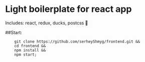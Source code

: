 # Light boilerplate for react app

Includes: react, redux, ducks, postcss 🤘

##Start:
```shell
    git clone https://github.com/serheyShmyg/frontend.git &&
    cd frontend &&
    npm install &&
    npm start;
```